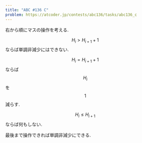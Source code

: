 ```yaml
---
title: "ABC #136 C"
problem: https://atcoder.jp/contests/abc136/tasks/abc136_c
---
```

右から順にマスの操作を考える.

$$ H_i \gt H_{i+1}+1 $$ ならば単調非減少にはできない.

$$ H_i = H_{i+1}+1 $$ ならば $$ H_i $$ を $$ 1 $$ 減らす.

$$ H_i \leq H_{i+1} $$ ならば何もしない.

最後まで操作できれば単調非減少にできる.
